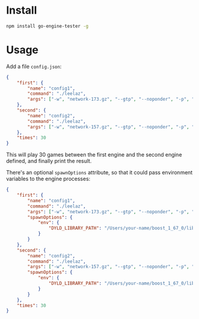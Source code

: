 # Install

```bash
npm install go-engine-tester -g
```

# Usage

Add a file `config.json`:

```json
{
    "first": {
        "name": "config1",
        "command": "./leelaz",
        "args": ["-w", "network-173.gz", "--gtp", "--noponder", "-p", "100"]
    },
    "second": {
        "name": "config2",
        "command": "./leelaz",
        "args": ["-w", "network-157.gz", "--gtp", "--noponder", "-p", "100"]
    },
    "times": 30
}
```

This will play 30 games between the first engine and the second engine defined, and finally print the result.

There's an optional `spawnOptions` attribute, so that it could pass environment variables to the engine processes:

```json
{
    "first": {
        "name": "config1",
        "command": "./leelaz",
        "args": ["-w", "network-173.gz", "--gtp", "--noponder", "-p", "100"],
        "spawnOptions": {
            "env": {
                "DYLD_LIBRARY_PATH": "/Users/your-name/boost_1_67_0/lib"
            }
        }
    },
    "second": {
        "name": "config2",
        "command": "./leelaz",
        "args": ["-w", "network-157.gz", "--gtp", "--noponder", "-p", "100"],
        "spawnOptions": {
            "env": {
                "DYLD_LIBRARY_PATH": "/Users/your-name/boost_1_67_0/lib"
            }
        }
    },
    "times": 30
}
```
